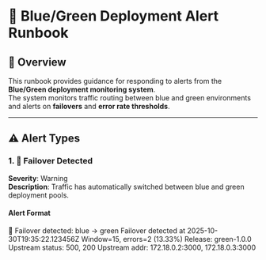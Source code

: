 # 🧭 Blue/Green Deployment Alert Runbook

## 📘 Overview
This runbook provides guidance for responding to alerts from the **Blue/Green deployment monitoring system**.  
The system monitors traffic routing between blue and green environments and alerts on **failovers** and **error rate thresholds**.

---

## ⚠️ Alert Types

### 1. 🚨 Failover Detected
**Severity**: Warning  
**Description**: Traffic has automatically switched between blue and green deployment pools.

#### **Alert Format**

🚨 Failover detected: blue → green
Failover detected at 2025-10-30T19:35:22.123456Z
Window=15, errors=2 (13.33%)
Release: green-1.0.0
Upstream status: 500, 200
Upstream addr: 172.18.0.2:3000, 172.18.0.3:3000
